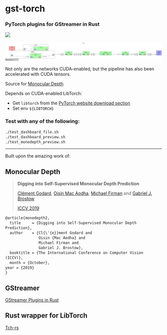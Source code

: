 # gst-torch
### PyTorch plugins for GStreamer in Rust

![](assets/teaser-01.gif)

![](assets/monodepth-graph.png)

Not only are the networks CUDA-enabled, but the pipeline has also been accelerated with CUDA tensors.

Source for [Monocular Depth](src/monodepth.rs)

Depends on CUDA-enabled LibTorch:

- Get `libtorch` from the
[PyTorch website download section](https://pytorch.org/get-started/locally/)
- Set env `${LIBTORCH}`

### Test with any of the following:
```
./test_dashboard_file.sh
./test_dashboard_preview.sh
./test_monodepth_preview.sh
```


----------------------

Built upon the amazing work of:

## Monocular Depth

> **Digging into Self-Supervised Monocular Depth Prediction**
>
> [Clément Godard](http://www0.cs.ucl.ac.uk/staff/C.Godard/), [Oisin Mac Aodha](http://vision.caltech.edu/~macaodha/), [Michael Firman](http://www.michaelfirman.co.uk) and [Gabriel J. Brostow](http://www0.cs.ucl.ac.uk/staff/g.brostow/)  
>
> [ICCV 2019](https://arxiv.org/abs/1806.01260)

```
@article{monodepth2,
  title     = {Digging into Self-Supervised Monocular Depth Prediction},
  author    = {Cl{\'{e}}ment Godard and
               Oisin {Mac Aodha} and
               Michael Firman and
               Gabriel J. Brostow},
  booktitle = {The International Conference on Computer Vision (ICCV)},
  month = {October},
year = {2019}
}
```

## GStreamer
[GStreamer Plugins in Rust](https://gitlab.freedesktop.org/gstreamer/gst-plugins-rs)

## Rust wrapper for LibTorch
[Tch-rs](https://github.com/LaurentMazare/tch-rs)

